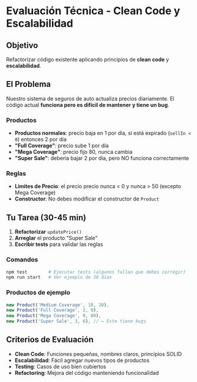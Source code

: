 # Evaluación Técnica - Clean Code y Escalabilidad

## Objetivo
Refactorizar código existente aplicando principios de **clean code** y **escalabilidad**. 

## El Problema
Nuestro sistema de seguros de auto actualiza precios diariamente. El código actual **funciona pero es difícil de mantener y tiene un bug**.

### Productos 
- **Productos normales**: precio baja en 1 por día, si está expirado (`sellIn < 0`) entonces 2 por día 
- **"Full Coverage"**: precio sube 1 por día
- **"Mega Coverage"**: precio fijo 80, nunca cambia
- **"Super Sale"**: debería bajar 2 por día, pero NO funciona correctamente

### Reglas
- **Limites de Precio**: el precio precio nunca < 0 y nunca > 50 (excepto Mega Coverage)
- **Constructor**: No debes modificar el constructor de `Product`

## Tu Tarea (30-45 min)

1. **Refactorizar** `updatePrice()`
2. **Arreglar** el producto "Super Sale" 
3. **Escribir tests** para validar las reglas

### Comandos
```bash
npm test        # Ejecutar tests (algunos fallan que debes corregir)
npm run start   # Ver ejemplo de 30 días
```

### Productos de ejemplo
```js
new Product('Medium Coverage', 10, 20),
new Product('Full Coverage', 2, 0),
new Product('Mega Coverage', 0, 80),
new Product('Super Sale', 3, 6), // ← Este tiene bugs
```

## Criterios de Evaluación
- **Clean Code**: Funciones pequeñas, nombres claros, principios SOLID
- **Escalabilidad**: Fácil agregar nuevos tipos de productos
- **Testing**: Casos de uso bien cubiertos
- **Refactoring**: Mejora del código manteniendo funcionalidad
